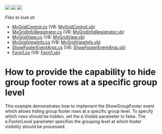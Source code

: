 <!-- default badges list -->
![](https://img.shields.io/endpoint?url=https://codecentral.devexpress.com/api/v1/VersionRange/128631031/11.2.5%2B)
[![](https://img.shields.io/badge/Open_in_DevExpress_Support_Center-FF7200?style=flat-square&logo=DevExpress&logoColor=white)](https://supportcenter.devexpress.com/ticket/details/E2429)
[![](https://img.shields.io/badge/📖_How_to_use_DevExpress_Examples-e9f6fc?style=flat-square)](https://docs.devexpress.com/GeneralInformation/403183)
<!-- default badges end -->
<!-- default file list -->
*Files to look at*:

* [MyGridControl.cs](./CS/HideableGroupRowFooters/CustomGridControl/MyGridControl.cs) (VB: [MyGridControl.vb](./VB/HideableGroupRowFooters/CustomGridControl/MyGridControl.vb))
* [MyGridInfoRegistrator.cs](./CS/HideableGroupRowFooters/CustomGridControl/MyGridInfoRegistrator.cs) (VB: [MyGridInfoRegistrator.vb](./VB/HideableGroupRowFooters/CustomGridControl/MyGridInfoRegistrator.vb))
* [MyGridView.cs](./CS/HideableGroupRowFooters/CustomGridControl/MyGridView.cs) (VB: [MyGridView.vb](./VB/HideableGroupRowFooters/CustomGridControl/MyGridView.vb))
* [MyGridViewInfo.cs](./CS/HideableGroupRowFooters/CustomGridControl/MyGridViewInfo.cs) (VB: [MyGridViewInfo.vb](./VB/HideableGroupRowFooters/CustomGridControl/MyGridViewInfo.vb))
* [ShowFooterEventArgs.cs](./CS/HideableGroupRowFooters/CustomGridControl/ShowFooterEventArgs.cs) (VB: [ShowFooterEventArgs.vb](./VB/HideableGroupRowFooters/CustomGridControl/ShowFooterEventArgs.vb))
* [Form1.cs](./CS/HideableGroupRowFooters/Form1.cs) (VB: [Form1.vb](./VB/HideableGroupRowFooters/Form1.vb))
<!-- default file list end -->
# How to provide the capability to hide group footer rows at a specific group level


<p>This example demonstrates how to implement the ShowGroupFooter event which allows hiding group footer rows at a specific group level. To specify which rows should be hidden, set the e.Visible parameter to false. The e.FooterLevel parameter specifies the grouping level at which footer visibility should be processed.</p>

<br/>


